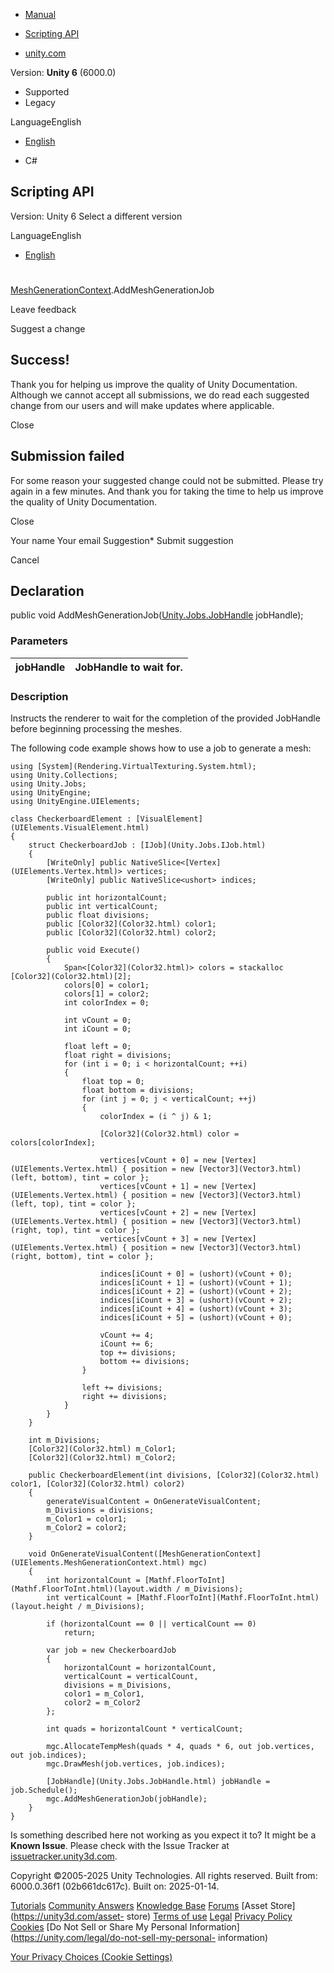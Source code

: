 [ ]()

  * [Manual](../Manual/index.html)
  * [Scripting API](../ScriptReference/index.html)

  * [unity.com](https://unity.com/)

Version: **Unity 6** (6000.0)

  * Supported
  * Legacy

LanguageEnglish

  * [English]()

  * C#

[ ](https://docs.unity3d.com)

## Scripting API

Version: Unity 6 Select a different version

LanguageEnglish

  * [English]()

#
[MeshGenerationContext](UIElements.MeshGenerationContext.html).AddMeshGenerationJob

Leave feedback

Suggest a change

## Success!

Thank you for helping us improve the quality of Unity Documentation. Although
we cannot accept all submissions, we do read each suggested change from our
users and will make updates where applicable.

Close

## Submission failed

For some reason your suggested change could not be submitted. Please <a>try
again</a> in a few minutes. And thank you for taking the time to help us
improve the quality of Unity Documentation.

Close

Your name Your email Suggestion* Submit suggestion

Cancel

[ ]()

## Declaration

public void
AddMeshGenerationJob([Unity.Jobs.JobHandle](Unity.Jobs.JobHandle.html)
jobHandle);

### Parameters

jobHandle | JobHandle to wait for.  
---|---  
  
### Description

Instructs the renderer to wait for the completion of the provided JobHandle
before beginning processing the meshes.

The following code example shows how to use a job to generate a mesh:

    
    
    using [System](Rendering.VirtualTexturing.System.html);
    using Unity.Collections;
    using Unity.Jobs;
    using UnityEngine;
    using UnityEngine.UIElements;  
      
    class CheckerboardElement : [VisualElement](UIElements.VisualElement.html)
    {
        struct CheckerboardJob : [IJob](Unity.Jobs.IJob.html)
        {
            [WriteOnly] public NativeSlice<[Vertex](UIElements.Vertex.html)> vertices;
            [WriteOnly] public NativeSlice<ushort> indices;  
      
            public int horizontalCount;
            public int verticalCount;
            public float divisions;
            public [Color32](Color32.html) color1;
            public [Color32](Color32.html) color2;  
      
            public void Execute()
            {
                Span<[Color32](Color32.html)> colors = stackalloc [Color32](Color32.html)[2];
                colors[0] = color1;
                colors[1] = color2;
                int colorIndex = 0;  
      
                int vCount = 0;
                int iCount = 0;  
      
                float left = 0;
                float right = divisions;
                for (int i = 0; i < horizontalCount; ++i)
                {
                    float top = 0;
                    float bottom = divisions;
                    for (int j = 0; j < verticalCount; ++j)
                    {
                        colorIndex = (i ^ j) & 1;  
      
                        [Color32](Color32.html) color = colors[colorIndex];  
      
                        vertices[vCount + 0] = new [Vertex](UIElements.Vertex.html) { position = new [Vector3](Vector3.html)(left, bottom), tint = color };
                        vertices[vCount + 1] = new [Vertex](UIElements.Vertex.html) { position = new [Vector3](Vector3.html)(left, top), tint = color };
                        vertices[vCount + 2] = new [Vertex](UIElements.Vertex.html) { position = new [Vector3](Vector3.html)(right, top), tint = color };
                        vertices[vCount + 3] = new [Vertex](UIElements.Vertex.html) { position = new [Vector3](Vector3.html)(right, bottom), tint = color };  
      
                        indices[iCount + 0] = (ushort)(vCount + 0);
                        indices[iCount + 1] = (ushort)(vCount + 1);
                        indices[iCount + 2] = (ushort)(vCount + 2);
                        indices[iCount + 3] = (ushort)(vCount + 2);
                        indices[iCount + 4] = (ushort)(vCount + 3);
                        indices[iCount + 5] = (ushort)(vCount + 0);  
      
                        vCount += 4;
                        iCount += 6;
                        top += divisions;
                        bottom += divisions;
                    }  
      
                    left += divisions;
                    right += divisions;
                }
            }
        }  
      
        int m_Divisions;
        [Color32](Color32.html) m_Color1;
        [Color32](Color32.html) m_Color2;  
      
        public CheckerboardElement(int divisions, [Color32](Color32.html) color1, [Color32](Color32.html) color2)
        {
            generateVisualContent = OnGenerateVisualContent;
            m_Divisions = divisions;
            m_Color1 = color1;
            m_Color2 = color2;
        }  
      
        void OnGenerateVisualContent([MeshGenerationContext](UIElements.MeshGenerationContext.html) mgc)
        {
            int horizontalCount = [Mathf.FloorToInt](Mathf.FloorToInt.html)(layout.width / m_Divisions);
            int verticalCount = [Mathf.FloorToInt](Mathf.FloorToInt.html)(layout.height / m_Divisions);  
      
            if (horizontalCount == 0 || verticalCount == 0)
                return;  
      
            var job = new CheckerboardJob
            {
                horizontalCount = horizontalCount,
                verticalCount = verticalCount,
                divisions = m_Divisions,
                color1 = m_Color1,
                color2 = m_Color2
            };  
      
            int quads = horizontalCount * verticalCount;  
      
            mgc.AllocateTempMesh(quads * 4, quads * 6, out job.vertices, out job.indices);
            mgc.DrawMesh(job.vertices, job.indices);  
      
            [JobHandle](Unity.Jobs.JobHandle.html) jobHandle = job.Schedule();
            mgc.AddMeshGenerationJob(jobHandle);
        }
    }
    

Is something described here not working as you expect it to? It might be a
**Known Issue**. Please check with the Issue Tracker at
[issuetracker.unity3d.com](https://issuetracker.unity3d.com).

Copyright ©2005-2025 Unity Technologies. All rights reserved. Built from:
6000.0.36f1 (02b661dc617c). Built on: 2025-01-14.

[Tutorials](https://unity3d.com/learn) [Community
Answers](https://answers.unity3d.com) [Knowledge
Base](https://support.unity3d.com/hc/en-us)
[Forums](https://forum.unity3d.com) [Asset Store](https://unity3d.com/asset-
store) [Terms of use](https://docs.unity3d.com/Manual/TermsOfUse.html)
[Legal](https://unity.com/legal) [Privacy
Policy](https://unity.com/legal/privacy-policy)
[Cookies](https://unity.com/legal/cookie-policy) [Do Not Sell or Share My
Personal Information](https://unity.com/legal/do-not-sell-my-personal-
information)

[Your Privacy Choices (Cookie Settings)](javascript:void\(0\);)

